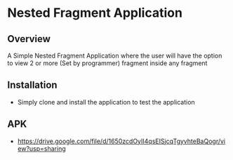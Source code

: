 # Nested Fragment Application
## Overview
A Simple Nested Fragment Application where the user will have the option to view 2 or more (Set by programmer) fragment inside any fragment

## Installation
- Simply clone and install the application to test the application

## APK
- https://drive.google.com/file/d/1650zcdOyII4qsEISjcqTgyvhteBaQogr/view?usp=sharing
